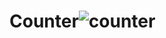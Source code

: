 # Counter![counter](https://user-images.githubusercontent.com/95023008/215499723-724e7c3a-b290-4725-a86e-c5f07789d0e8.gif)
